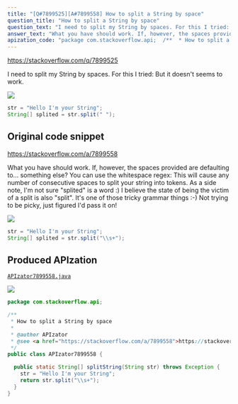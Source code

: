 ```yaml
---
title: "[Q#7899525][A#7899558] How to split a String by space"
question_title: "How to split a String by space"
question_text: "I need to split my String by spaces. For this I tried: But it doesn't seems to work."
answer_text: "What you have should work. If, however, the spaces provided are defaulting to... something else? You can use the whitespace regex: This will cause any number of consecutive spaces to split your string into tokens. As a side note, I'm not sure \"splited\" is a word :) I believe the state of being the victim of a split is also \"split\". It's one of those tricky grammar things :-) Not trying to be picky, just figured I'd pass it on!"
apization_code: "package com.stackoverflow.api;  /**  * How to split a String by space  *  * @author APIzator  * @see <a href=\"https://stackoverflow.com/a/7899558\">https://stackoverflow.com/a/7899558</a>  */ public class APIzator7899558 {    public static String[] splitString(String str) throws Exception {     str = \"Hello I'm your String\";     return str.split(\"\\\\s+\");   } }"
---
```


https://stackoverflow.com/q/7899525

I need to split my String by spaces.
For this I tried:
But it doesn&#x27;t seems to work.


<div class="code-logo"><img src="/stackoverflow.png" /></div>

```java
str = "Hello I'm your String";
String[] splited = str.split(" ");
```


## Original code snippet

https://stackoverflow.com/a/7899558

What you have should work. If, however, the spaces provided are defaulting to... something else? You can use the whitespace regex:
This will cause any number of consecutive spaces to split your string into tokens.
As a side note, I&#x27;m not sure &quot;splited&quot; is a word :) I believe the state of being the victim of a split is also &quot;split&quot;. It&#x27;s one of those tricky grammar things :-) Not trying to be picky, just figured I&#x27;d pass it on!

<div class="code-logo"><img src="/stackoverflow.png" /></div>

```java
str = "Hello I'm your String";
String[] splited = str.split("\\s+");
```

## Produced APIzation

[`APIzator7899558.java`](https://github.com/blind-papers/apization-temp-data/raw/main/search/APIzator7899558.java)

<div class="code-logo"><img src="/apizator.png" /></div>

```java
package com.stackoverflow.api;

/**
 * How to split a String by space
 *
 * @author APIzator
 * @see <a href="https://stackoverflow.com/a/7899558">https://stackoverflow.com/a/7899558</a>
 */
public class APIzator7899558 {

  public static String[] splitString(String str) throws Exception {
    str = "Hello I'm your String";
    return str.split("\\s+");
  }
}

```